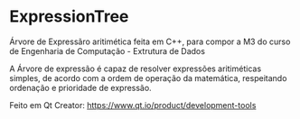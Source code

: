 # ExpressionTree
Árvore de Expressãro aritimética feita em C++, para compor a M3 do curso de Engenharia de Computação - Extrutura de Dados


A Árvore de expressão é capaz de resolver expressões aritiméticas simples, de acordo com a ordem de operação da matemática, respeitando ordenação e prioridade de expressão.   

Feito em Qt Creator: https://www.qt.io/product/development-tools
